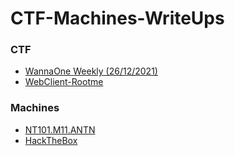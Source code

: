 # CTF-Machines-WriteUps

### CTF

- [WannaOne Weekly (26/12/2021)](WannaOne-CTF)
- [WebClient-Rootme](WebClient-Rootme)
### Machines

- [NT101.M11.ANTN](NT101-M11-ANTN)
- [HackTheBox](HackTheBox)

